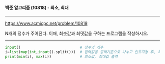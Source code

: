 #### 백준 알고리즘 (10818) - 최소, 최대

---

https://www.acmicpc.net/problem/10818

N개의 정수가 주어진다. 이때, 최솟값과 최댓값을 구하는 프로그램을 작성하시오.

---



```python
input()                           # 정수의 개수
i=list(map(int,input().split()))  # 입력값을 공백기준으로 나누고 인트지정 후, 리스트화
print(min(i), max(i))             # 최소값, 최대값 출력
```

